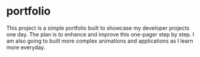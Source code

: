 # portfolio

This project is a simple portfolio built to showcase my developer projects one day. The plan is to enhance and improve this one-pager step by step. I am also going to built more complex animations and applications as I learn more everyday. 